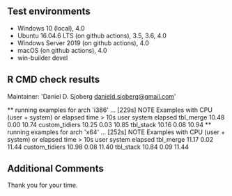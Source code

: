 ## Test environments
* Windows 10 (local), 4.0
* Ubuntu 16.04.6 LTS (on github actions), 3.5, 3.6, 4.0
* Windows Server 2019 (on github actions), 4.0
* macOS (on github actions), 4.0
* win-builder devel

## R CMD check results
  Maintainer: 'Daniel D. Sjoberg <danield.sjoberg@gmail.com>'
   
  ** running examples for arch 'i386' ... [229s] NOTE
  Examples with CPU (user + system) or elapsed time > 10s
                  user system elapsed
  tbl_merge      10.48   0.00   10.74
  custom_tidiers 10.25   0.03   10.85
  tbl_stack      10.16   0.08   10.94
  ** running examples for arch 'x64' ... [252s] NOTE
  Examples with CPU (user + system) or elapsed time > 10s
                  user system elapsed
  tbl_merge      11.17   0.02   11.44
  custom_tidiers 10.98   0.08   11.40
  tbl_stack      10.84   0.09   11.44
  
## Additional Comments

Thank you for your time.

